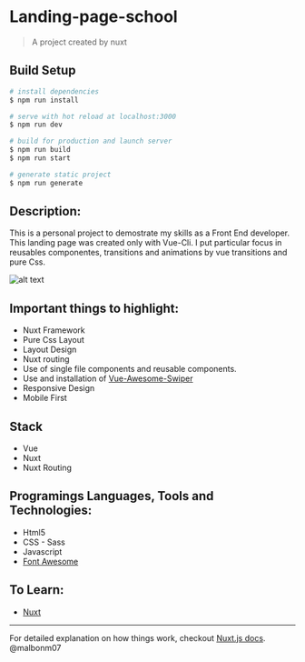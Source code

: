 # Landing-page-school

> A project created by nuxt

## Build Setup

``` bash
# install dependencies
$ npm run install

# serve with hot reload at localhost:3000
$ npm run dev

# build for production and launch server
$ npm run build
$ npm run start

# generate static project
$ npm run generate
```

## Description:

This is a personal project to demostrate my skills as a Front End developer. This landing page was created only with Vue-Cli. I put particular focus in reusables componentes, transitions and animations by vue transitions and pure Css.

![alt text](https://i.imgur.com/BvvzvSB.png)

## Important things to highlight:

- Nuxt Framework
- Pure Css Layout
- Layout Design
- Nuxt routing
- Use of single file components and reusable components.
- Use and installation of [Vue-Awesome-Swiper](https://github.com/surmon-china/vue-awesome-swiper)
- Responsive Design
- Mobile First

## Stack

* Vue
* Nuxt
* Nuxt Routing

## Programings Languages, Tools and Technologies:

* Html5
* CSS - Sass
* Javascript
* [Font Awesome](https://fontawesome.com/icons?d=gallery)

## To Learn:

* [Nuxt](https://nuxtjs.org/)

---
For detailed explanation on how things work, checkout [Nuxt.js docs](https://nuxtjs.org).
@malbonm07

